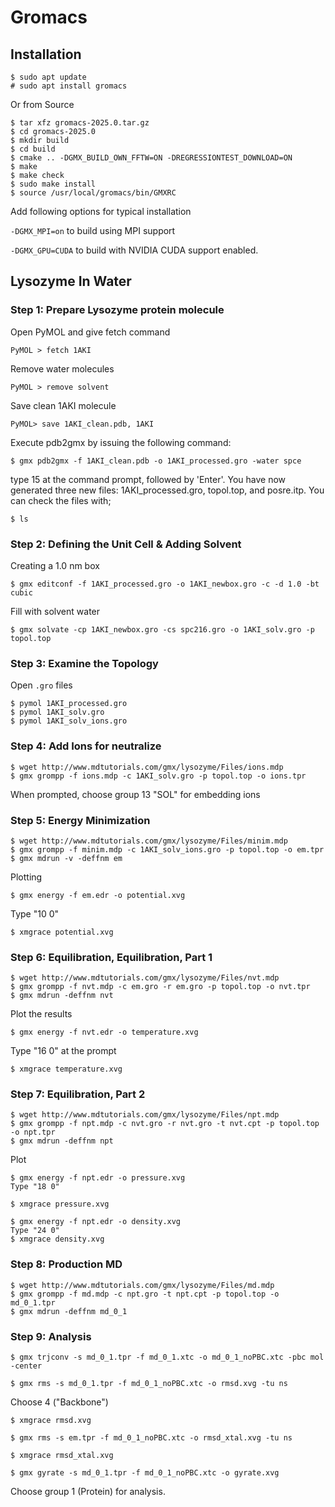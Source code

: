 # Gromacs

## Installation
```console
$ sudo apt update
# sudo apt install gromacs
```

Or from Source
```console
$ tar xfz gromacs-2025.0.tar.gz
$ cd gromacs-2025.0
$ mkdir build
$ cd build
$ cmake .. -DGMX_BUILD_OWN_FFTW=ON -DREGRESSIONTEST_DOWNLOAD=ON
$ make
$ make check
$ sudo make install
$ source /usr/local/gromacs/bin/GMXRC

```
Add following options for typical installation

`-DGMX_MPI=on` to build using MPI support

`-DGMX_GPU=CUDA` to build with NVIDIA CUDA support enabled.



## Lysozyme In Water

### Step 1: Prepare Lysozyme protein molecule
Open PyMOL and give fetch command
```console
PyMOL > fetch 1AKI
```

Remove water molecules<br>
```console
PyMOL > remove solvent
```
Save clean 1AKI molecule
```console
PyMOL> save 1AKI_clean.pdb, 1AKI
```
Execute pdb2gmx by issuing the following command:
```console
$ gmx pdb2gmx -f 1AKI_clean.pdb -o 1AKI_processed.gro -water spce
```
type 15 at the command prompt, followed by 'Enter'.
You have now generated three new files: 1AKI_processed.gro, topol.top, and posre.itp.
You can check the files with;
```console
$ ls
```

### Step 2: Defining the Unit Cell & Adding Solvent
Creating a 1.0 nm box
```console
$ gmx editconf -f 1AKI_processed.gro -o 1AKI_newbox.gro -c -d 1.0 -bt cubic
```
Fill with solvent water
```console
$ gmx solvate -cp 1AKI_newbox.gro -cs spc216.gro -o 1AKI_solv.gro -p topol.top
```
### Step 3: Examine the Topology
Open `.gro` files
```console
$ pymol 1AKI_processed.gro
$ pymol 1AKI_solv.gro
$ pymol 1AKI_solv_ions.gro
```

### Step 4: Add Ions for neutralize
```console
$ wget http://www.mdtutorials.com/gmx/lysozyme/Files/ions.mdp
$ gmx grompp -f ions.mdp -c 1AKI_solv.gro -p topol.top -o ions.tpr
```
When prompted, choose group 13 "SOL" for embedding ions
  
### Step 5: Energy Minimization
```console
$ wget http://www.mdtutorials.com/gmx/lysozyme/Files/minim.mdp
$ gmx grompp -f minim.mdp -c 1AKI_solv_ions.gro -p topol.top -o em.tpr
$ gmx mdrun -v -deffnm em
```
Plotting
```console
$ gmx energy -f em.edr -o potential.xvg
```
Type "10 0"
```console
$ xmgrace potential.xvg
```

### Step 6: Equilibration, Equilibration, Part 1
```console
$ wget http://www.mdtutorials.com/gmx/lysozyme/Files/nvt.mdp
$ gmx grompp -f nvt.mdp -c em.gro -r em.gro -p topol.top -o nvt.tpr
$ gmx mdrun -deffnm nvt
```
Plot the results
```console
$ gmx energy -f nvt.edr -o temperature.xvg
```
Type "16 0" at the prompt
  
```console
$ xmgrace temperature.xvg
```

### Step 7: Equilibration, Part 2
```console
$ wget http://www.mdtutorials.com/gmx/lysozyme/Files/npt.mdp
$ gmx grompp -f npt.mdp -c nvt.gro -r nvt.gro -t nvt.cpt -p topol.top -o npt.tpr
$ gmx mdrun -deffnm npt
```
Plot
```console
$ gmx energy -f npt.edr -o pressure.xvg
Type "18 0"

$ xmgrace pressure.xvg

$ gmx energy -f npt.edr -o density.xvg
Type "24 0"
$ xmgrace density.xvg
```

### Step 8: Production MD

```console
$ wget http://www.mdtutorials.com/gmx/lysozyme/Files/md.mdp
$ gmx grompp -f md.mdp -c npt.gro -t npt.cpt -p topol.top -o md_0_1.tpr
$ gmx mdrun -deffnm md_0_1
```

### Step 9: Analysis

```console
$ gmx trjconv -s md_0_1.tpr -f md_0_1.xtc -o md_0_1_noPBC.xtc -pbc mol -center
```

```console
$ gmx rms -s md_0_1.tpr -f md_0_1_noPBC.xtc -o rmsd.xvg -tu ns
```
Choose 4 ("Backbone")
```console
$ xmgrace rmsd.xvg
```

```console
$ gmx rms -s em.tpr -f md_0_1_noPBC.xtc -o rmsd_xtal.xvg -tu ns
```

```console
$ xmgrace rmsd_xtal.xvg
```

```console
$ gmx gyrate -s md_0_1.tpr -f md_0_1_noPBC.xtc -o gyrate.xvg
```
Choose group 1 (Protein) for analysis.

  
  
